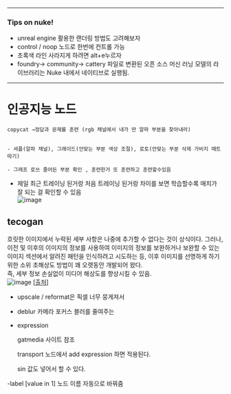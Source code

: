 ***
### Tips on nuke!
- unreal engine 활용한 랜더링 방법도 고려해보자
- control / noop 노드로 한번에 컨트롤 가능 
- 초록색 라인 사라지게 하려면 alt+e누르자
- foundry-> community-> cattery 파일로 변환된 오픈 소스 머신 러닝 모델의 라이브러리는 Nuke 내에서 네이티브로 실행됨.
***
# 인공지능 노드
    
    copycat →정답과 문제를 훈련 (rgb 채널에서 내가 딴 알파 부분을 찾아내라) 
    

    - 셔플(알파 채널), 그래이드(안맞는 부분 색상 조절), 로토(안맞는 부분 삭제 가비지 매트 따기)
    
    - 그래프 로쓰 줄어든 부분 확인 , 훈련한거 또 훈련하고 훈련할수있음
    
   -  제일 최근 트레이닝 된거랑 처음 트레이닝 된거랑 차이를 보면 학습할수록 매치가 잘 되는 걸 확인할 수 있음    
       ![image](https://user-images.githubusercontent.com/113075273/208234681-cf3fd6cd-5406-4223-bc55-70099067dd58.png)

  ## tecogan
 흐릿한 이미지에서 누락된 세부 사항은 나중에 추가할 수 없다는 것이 상식이다. 그러나,  이전 및 이후의 이미지의 정보를 사용하여 이미지의 정보를 보완하거나 보완할 수 있는 이미지 섹션에서 알려진 패턴을 인식하려고 시도하는 등, 이후 이미지를 선명하게 하기 위한 소위 초해상도 방법이 꽤 오랫동안 개발되어 왔다.   
즉, 세부 정보 손실없이 미디어 해상도를 향상시킬 수 있음.  
![image](https://user-images.githubusercontent.com/113075273/208235058-c6060194-ec87-4b74-ad5f-05b8f97e7bbe.png)
[[출처](https://www.slashcam.com/news/single/TecoGAN--New-AI-Super-Resolution-Algorithm-makes-v-16032.html)]
- upscale / reformat은 픽셀 너무 뭉게져서
- deblur 카메라 포커스 블러를 줄여주는
- expression
    
    gatmedia 사이트 참조
    
    transport 노드에서 add expression 하면 적용된다.
    
    sin 값도 넣어서 할 수 있다.
    

-label [value in 1] 노드 이름 자동으로 바꿔줌

